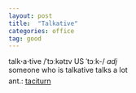 ```yaml
---
layout: post
title:  "Talkative"
categories: office
tag: good
---
```

<DIV style="MARGIN: 0px 0px 5px">talk<B>·</B>a<B>·</B>tive /ˈtɔːkətɪv US ˈtɔːk-/ <I>adj</I> <BR>someone who is talkative talks a lot</DIV>
<DIV style="MARGIN: 0px 0px 5px">
<DIV style="MARGIN: 4px 0px">ant.: <A href="{{ site.baseurl }}/taciturn"><U>taciturn</U></A></DIV></DIV>
